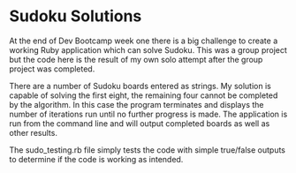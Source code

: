 Sudoku Solutions
================

At the end of Dev Bootcamp week one there is a big challenge to create a working Ruby application which can solve Sudoku.  This was a group project but the code here is the result of my own solo attempt after the group project was completed.

There are a number of Sudoku boards entered as strings.  My solution is capable of solving the first eight, the remaining four cannot be completed by the algorithm.  In this case the program terminates and displays the number of iterations run until no further progress is made. The application is run from the command line and will output completed boards as well as other results.

The sudo_testing.rb file simply tests the code with simple true/false outputs to determine if the code is working as intended.
